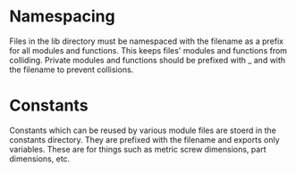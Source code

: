 # Namespacing

Files in the lib directory must be namespaced with the filename as a prefix for all modules and functions. This keeps files' modules and functions from colliding.  Private modules and functions should be prefixed with _ and with the filename to prevent collisions.

# Constants

Constants which can be reused by various module files are stoerd in the constants directory.  They are prefixed with the filename and exports only variables.  These are for things such as metric screw dimensions, part dimensions, etc.
